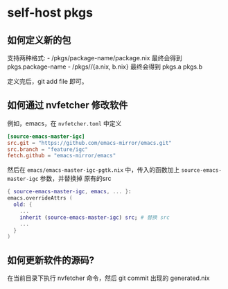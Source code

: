 # self-host pkgs

## 如何定义新的包

支持两种格式: - /pkgs/package-name/package.nix 最终会得到 pkgs.package-name - /pkgs/<folder>/{a.nix,
b.nix} 最终会得到 pkgs.a pkgs.b

定义完后，git add file 即可。

## 如何通过 nvfetcher 修改软件

例如，emacs，在 `nvfetcher.toml` 中定义

```toml
[source-emacs-master-igc]
src.git = "https://github.com/emacs-mirror/emacs.git"
src.branch = "feature/igc"
fetch.github = "emacs-mirror/emacs"
```

然后在 `emacs/emacs-master-igc-pgtk.nix` 中，传入的函数加上 `source-emacs-master-igc` 参数，并替换掉
原有的src

```nix
{ source-emacs-master-igc, emacs, ... }:
emacs.overrideAttrs (
  old: {
    ...
    inherit (source-emacs-master-igc) src; # 替换 src
    ...
  }
)
```

## 如何更新软件的源码?

在当前目录下执行 nvfetcher 命令，然后 git commit 出现的 generated.nix
